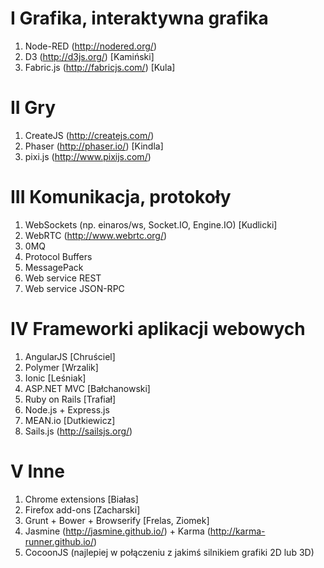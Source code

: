 # I Grafika, interaktywna grafika
1. Node-RED (http://nodered.org/)
2. D3 (http://d3js.org/) [Kamiński]
3. Fabric.js (http://fabricjs.com/) [Kula]

# II Gry
1. CreateJS (http://createjs.com/)
2. Phaser (http://phaser.io/) [Kindla]
3. pixi.js (http://www.pixijs.com/)

# III Komunikacja, protokoły
1. WebSockets (np. einaros/ws, Socket.IO, Engine.IO) [Kudlicki]
2. WebRTC (http://www.webrtc.org/)
3. 0MQ
4. Protocol Buffers
5. MessagePack
6. Web service REST 
7. Web service JSON-RPC

# IV Frameworki aplikacji webowych
1. AngularJS [Chruściel]
2. Polymer [Wrzalik]
3. Ionic [Leśniak]
4. ASP.NET MVC [Bałchanowski]
5. Ruby on Rails [Trafiał]
6. Node.js + Express.js
7. MEAN.io [Dutkiewicz]
8. Sails.js (http://sailsjs.org/)

# V Inne
1. Chrome extensions [Białas]
2. Firefox add-ons [Zacharski]
3. Grunt + Bower + Browserify [Frelas, Ziomek]
4. Jasmine (http://jasmine.github.io/) + Karma (http://karma-runner.github.io/)
5. CocoonJS (najlepiej w połączeniu z jakimś silnikiem grafiki 2D lub 3D)
